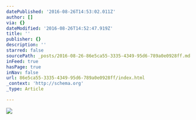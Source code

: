 ```yaml
---
datePublished: '2016-08-26T14:53:02.011Z'
author: []
via: {}
dateModified: '2016-08-26T14:52:47.919Z'
title: ''
publisher: {}
description: ''
starred: false
sourcePath: _posts/2016-08-26-86e5ca55-3335-4349-95d6-789a0e0928ff.md
inFeed: true
hasPage: true
inNav: false
url: 86e5ca55-3335-4349-95d6-789a0e0928ff/index.html
_context: 'http://schema.org'
_type: Article

---
```

![](https://the-grid-user-content.s3-us-west-2.amazonaws.com/ec6dc898-be61-48e2-ba08-4b37bcd2649a.jpg)